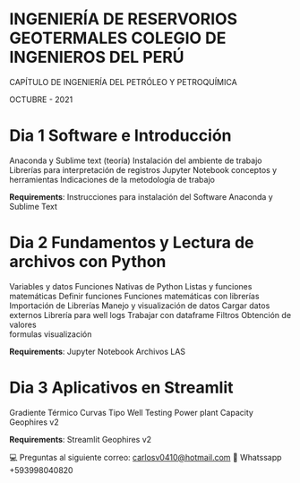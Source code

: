 # INGENIERÍA DE RESERVORIOS GEOTERMALES COLEGIO DE INGENIEROS DEL PERÚ 

CAPÍTULO DE INGENIERÍA DEL PETRÓLEO Y PETROQUÍMICA 

OCTUBRE - 2021

# Dia 1 Software e Introducción

Anaconda y Sublime text (teoría) 
Instalación del ambiente de trabajo 
Librerías para interpretación de registros
Jupyter Notebook conceptos y herramientas
Indicaciones de la metodología de trabajo

**Requirements**: 
Instrucciones para instalación del Software Anaconda y Sublime Text

# Dia 2 Fundamentos y Lectura de archivos con Python

Variables y datos
Funciones Nativas de Python
Listas y funciones matemáticas
Definir funciones
Funciones matemáticas con librerías
Importación de Librerías 
Manejo y visualización de datos
Cargar datos externos
Librería para well logs
Trabajar con dataframe 
Filtros
Obtención de valores     
formulas 
visualización

**Requirements**: 
Jupyter Notebook
Archivos LAS

# Dia 3 Aplicativos en Streamlit

Gradiente Térmico
Curvas Tipo
Well Testing
Power plant Capacity
Geophires v2

**Requirements**: 
Streamlit
Geophires v2

💻  Preguntas al siguiente correo: carlosv0410@hotmail.com
📱   Whatssapp +593998040820
